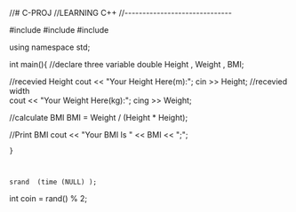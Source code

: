//# C-PROJ
//LEARNING C++
//------------------------------


#include<iostream>
#include<vector>
#include<string>
 
using namespace std;

int main(){
//declare three variable
    double Height , Weight , BMI;

//recevied Height
    cout << "Your Height Here(m):";
    cin >> Height;
//recevied width    
    cout << "Your Weight Here(kg):";
    cing >> Weight;
 
 //calculate BMI
    BMI = Weight / (Height * Height);
 
 //Print BMI
    cout << "Your BMI Is " << BMI << ";";
    
    }
    
    
    
    srand  (time (NULL) );
 
  int	coin = rand() % 2;
    
    
